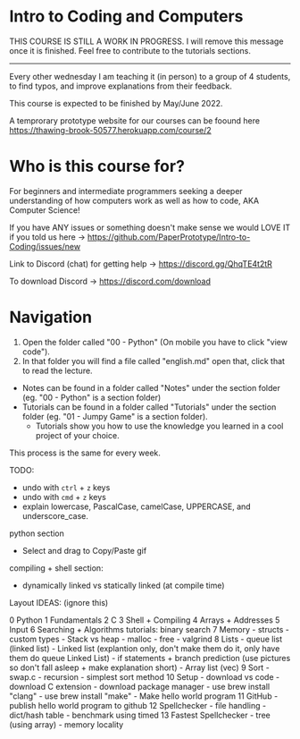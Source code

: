 # Intro to Coding and Computers
THIS COURSE IS STILL A WORK IN PROGRESS. I will remove this message once it is finished. Feel free to contribute to the tutorials sections.

---

Every other wednesday I am teaching it (in person) to a group of 4 students, to find typos, and improve explanations from their feedback.

This course is expected to be finished by May/June 2022.

A temprorary prototype website for our courses can be foound here https://thawing-brook-50577.herokuapp.com/course/2

# Who is this course for?
For beginners and intermediate programmers seeking a deeper understanding of how computers work as well as how to code, AKA Computer Science!

If you have ANY issues or something doesn't make sense we would LOVE IT if you told us here -> https://github.com/PaperPrototype/Intro-to-Coding/issues/new

Link to Discord (chat) for getting help -> https://discord.gg/QhqTE4t2tR

To download Discord -> https://discord.com/download

# Navigation
1. Open the folder called "00 - Python" (On mobile you have to click "view code").
2. In that folder you will find a file called "english.md" open that, click that to read the lecture.

- Notes can be found in a folder called "Notes" under the section folder (eg. "00 - Python" is a section folder)
- Tutorials can be found in a folder called "Tutorials" under the section folder (eg. "01 - Jumpy Game" is a section folder).
    - Tutorials show you how to use the knowledge you learned in a cool project of your choice.

This process is the same for every week.

TODO:
- undo with `ctrl` + `z` keys
- undo with `cmd` + `z` keys
- explain lowercase, PascalCase, camelCase, UPPERCASE, and underscore_case.

python section
- Select and drag to Copy/Paste gif

compiling + shell section:
- dynamically linked vs statically linked (at compile time)


Layout IDEAS: (ignore this)

0 Python
1 Fundamentals
2 C
3 Shell + Compiling
4 Arrays + Addresses
5 Input
6 Searching + Algorithms
	tutorials: binary search
7 Memory
	- structs
	- custom types
	- Stack vs heap
	- malloc
	- free
	- valgrind
8 Lists
	- queue list (linked list)
	- Linked list (explantion only, don't make them do it, only have them do queue Linked List)
	- if statements + branch prediction (use pictures so don't fall asleep + make explanation short)
	- Array list (vec)
9 Sort
	- swap.c
	- recursion
	- simplest sort method
10 Setup
	- download vs code
	- download C extension
	- download package manager
		- use brew install "clang"
		- use brew install "make"
	- Make hello world program
11 GitHub
	- publish hello world program to github
12 Spellchecker
	- file handling
	- dict/hash table
	- benchmark using timed
13 Fastest Spellchecker
	- tree (using array)
	- memory locality

